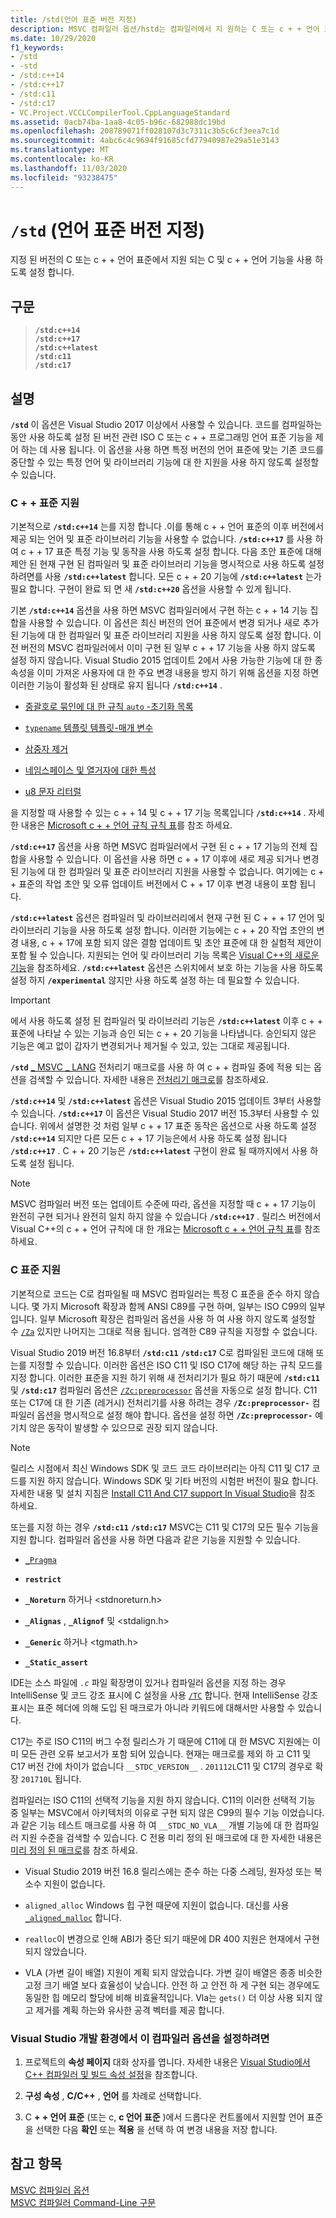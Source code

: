```yaml
---
title: /std(언어 표준 버전 지정)
description: MSVC 컴파일러 옵션/hstd는 컴파일러에서 지 원하는 C 또는 c + + 언어 표준을 지정 합니다.
ms.date: 10/29/2020
f1_keywords:
- /std
- -std
- /std:c++14
- /std:c++17
- /std:c11
- /std:c17
- VC.Project.VCCLCompilerTool.CppLanguageStandard
ms.assetid: 0acb74ba-1aa8-4c05-b96c-682988dc19bd
ms.openlocfilehash: 208789071ff028107d3c7311c3b5c6cf3eea7c1d
ms.sourcegitcommit: 4abc6c4c9694f91685cfd77940987e29a51e3143
ms.translationtype: MT
ms.contentlocale: ko-KR
ms.lasthandoff: 11/03/2020
ms.locfileid: "93238475"
---
```

# <a name="std-specify-language-standard-version"></a>`/std` (언어 표준 버전 지정)

지정 된 버전의 C 또는 c + + 언어 표준에서 지원 되는 C 및 c + + 언어 기능을 사용 하도록 설정 합니다.

## <a name="syntax"></a>구문

> **`/std:c++14`**\
> **`/std:c++17`**\
> **`/std:c++latest`**\
> **`/std:c11`**\
> **`/std:c17`**

## <a name="remarks"></a>설명

**`/std`** 이 옵션은 Visual Studio 2017 이상에서 사용할 수 있습니다. 코드를 컴파일하는 동안 사용 하도록 설정 된 버전 관련 ISO C 또는 c + + 프로그래밍 언어 표준 기능을 제어 하는 데 사용 됩니다. 이 옵션을 사용 하면 특정 버전의 언어 표준에 맞는 기존 코드를 중단할 수 있는 특정 언어 및 라이브러리 기능에 대 한 지원을 사용 하지 않도록 설정할 수 있습니다.

### <a name="c-standards-support"></a>C + + 표준 지원

기본적으로 **`/std:c++14`** 는를 지정 합니다 .이를 통해 c + + 언어 표준의 이후 버전에서 제공 되는 언어 및 표준 라이브러리 기능을 사용할 수 없습니다. **`/std:c++17`** 를 사용 하 여 c + + 17 표준 특정 기능 및 동작을 사용 하도록 설정 합니다. 다음 초안 표준에 대해 제안 된 현재 구현 된 컴파일러 및 표준 라이브러리 기능을 명시적으로 사용 하도록 설정 하려면를 사용 **`/std:c++latest`** 합니다. 모든 c + + 20 기능에 **`/std:c++latest`** 는가 필요 합니다. 구현이 완료 되 면 새 **`/std:c++20`** 옵션을 사용할 수 있게 됩니다.

기본 **`/std:c++14`** 옵션을 사용 하면 MSVC 컴파일러에서 구현 하는 c + + 14 기능 집합을 사용할 수 있습니다. 이 옵션은 최신 버전의 언어 표준에서 변경 되거나 새로 추가 된 기능에 대 한 컴파일러 및 표준 라이브러리 지원을 사용 하지 않도록 설정 합니다. 이전 버전의 MSVC 컴파일러에서 이미 구현 된 일부 c + + 17 기능을 사용 하지 않도록 설정 하지 않습니다. Visual Studio 2015 업데이트 2에서 사용 가능한 기능에 대 한 종속성을 이미 가져온 사용자에 대 한 주요 변경 내용을 방지 하기 위해 옵션을 지정 하면 이러한 기능이 활성화 된 상태로 유지 됩니다 **`/std:c++14`** .

- [중괄호로 묶인에 대 한 규칙 `auto` -초기화 목록](https://wg21.link/n3922)

- [`typename` 템플릿 템플릿-매개 변수](https://wg21.link/n4051)

- [삼중자 제거](https://wg21.link/n4086)

- [네임스페이스 및 열거자에 대한 특성](https://wg21.link/n4266)

- [u8 문자 리터럴](https://wg21.link/n4267)

을 지정할 때 사용할 수 있는 c + + 14 및 c + + 17 기능 목록입니다 **`/std:c++14`** . 자세한 내용은 [Microsoft c + + 언어 규칙 규칙 표](../../overview/visual-cpp-language-conformance.md)를 참조 하세요.

**`/std:c++17`** 옵션을 사용 하면 MSVC 컴파일러에서 구현 된 c + + 17 기능의 전체 집합을 사용할 수 있습니다. 이 옵션을 사용 하면 c + + 17 이후에 새로 제공 되거나 변경 된 기능에 대 한 컴파일러 및 표준 라이브러리 지원을 사용할 수 없습니다. 여기에는 c + + 표준의 작업 초안 및 오류 업데이트 버전에서 C + + 17 이후 변경 내용이 포함 됩니다.

**`/std:c++latest`** 옵션은 컴파일러 및 라이브러리에서 현재 구현 된 C + + + 17 언어 및 라이브러리 기능을 사용 하도록 설정 합니다. 이러한 기능에는 c + + 20 작업 초안의 변경 내용, c + + 17에 포함 되지 않은 결함 업데이트 및 초안 표준에 대 한 실험적 제안이 포함 될 수 있습니다. 지원되는 언어 및 라이브러리 기능 목록은 [Visual C++의 새로운 기능](../../overview/what-s-new-for-visual-cpp-in-visual-studio.md)을 참조하세요. **`/std:c++latest`** 옵션은 스위치에서 보호 하는 기능을 사용 하도록 설정 하지 **`/experimental`** 않지만 사용 하도록 설정 하는 데 필요할 수 있습니다.

> [!IMPORTANT]
> 에서 사용 하도록 설정 된 컴파일러 및 라이브러리 기능은 **`/std:c++latest`** 이후 c + + 표준에 나타날 수 있는 기능과 승인 되는 c + + 20 기능을 나타냅니다. 승인되지 않은 기능은 예고 없이 갑자기 변경되거나 제거될 수 있고, 있는 그대로 제공됩니다.

**`/std`** [ \_ MSVC \_ LANG](../../preprocessor/predefined-macros.md) 전처리기 매크로를 사용 하 여 c + + 컴파일 중에 적용 되는 옵션을 검색할 수 있습니다. 자세한 내용은 [전처리기 매크로](../../preprocessor/predefined-macros.md)를 참조하세요.

**`/std:c++14`** 및 **`/std:c++latest`** 옵션은 Visual Studio 2015 업데이트 3부터 사용할 수 있습니다. **`/std:c++17`** 이 옵션은 Visual Studio 2017 버전 15.3부터 사용할 수 있습니다. 위에서 설명한 것 처럼 일부 c + + 17 표준 동작은 옵션으로 사용 하도록 설정 **`/std:c++14`** 되지만 다른 모든 c + + 17 기능은에서 사용 하도록 설정 됩니다 **`/std:c++17`** . C + + 20 기능은 **`/std:c++latest`** 구현이 완료 될 때까지에서 사용 하도록 설정 됩니다.

> [!NOTE]
> MSVC 컴파일러 버전 또는 업데이트 수준에 따라, 옵션을 지정할 때 c + + 17 기능이 완전히 구현 되거나 완전히 일치 하지 않을 수 있습니다 **`/std:c++17`** . 릴리스 버전에서 Visual C++의 c + + 언어 규칙에 대 한 개요는 [Microsoft c + + 언어 규칙 표](../../overview/visual-cpp-language-conformance.md)를 참조 하세요.

### <a name="c-standards-support"></a>C 표준 지원

기본적으로 코드는 C로 컴파일될 때 MSVC 컴파일러는 특정 C 표준을 준수 하지 않습니다. 몇 가지 Microsoft 확장과 함께 ANSI C89를 구현 하며, 일부는 ISO C99의 일부입니다. 일부 Microsoft 확장은 컴파일러 옵션을 사용 하 여 사용 하지 않도록 설정할 수 [`/Za`](za-ze-disable-language-extensions.md) 있지만 나머지는 그대로 적용 됩니다. 엄격한 C89 규칙을 지정할 수 없습니다.

Visual Studio 2019 버전 16.8부터 **`/std:c11`** **`/std:c17`** C로 컴파일된 코드에 대해 또는를 지정할 수 있습니다. 이러한 옵션은 ISO C11 및 ISO C17에 해당 하는 규칙 모드를 지정 합니다. 이러한 표준을 지원 하기 위해 새 전처리기가 필요 하기 때문에 **`/std:c11`** 및 **`/std:c17`** 컴파일러 옵션은 [`/Zc:preprocessor`](zc-preprocessor.md) 옵션을 자동으로 설정 합니다. C11 또는 C17에 대 한 기존 (레거시) 전처리기를 사용 하려는 경우 **`/Zc:preprocessor-`** 컴파일러 옵션을 명시적으로 설정 해야 합니다. 옵션을 설정 하면 **`/Zc:preprocessor-`** 예기치 않은 동작이 발생할 수 있으므로 권장 되지 않습니다.

> [!NOTE]
> 릴리스 시점에서 최신 Windows SDK 및 코드 코드 라이브러리는 아직 C11 및 C17 코드를 지원 하지 않습니다. Windows SDK 및 기타 버전의 시험판 버전이 필요 합니다. 자세한 내용 및 설치 지침은 [Install C11 And C17 support In Visual Studio](../../overview/install-c17-support.md)을 참조 하세요.

또는를 지정 하는 경우 **`/std:c11`** **`/std:c17`** MSVC는 C11 및 C17의 모든 필수 기능을 지원 합니다. 컴파일러 옵션을 사용 하면 다음과 같은 기능을 지원할 수 있습니다.

- [`_Pragma`](../../preprocessor/pragma-directives-and-the-pragma-keyword.md#the-_pragma-preprocessing-operator-c99-c11)

- **`restrict`**

- **`_Noreturn`** 하거나 \<stdnoreturn.h>

- **`_Alignas`** , **`_Alignof`** 및 \<stdalign.h>

- **`_Generic`** 하거나 \<tgmath.h>

- **`_Static_assert`**

IDE는 소스 파일에 *`.c`* 파일 확장명이 있거나 컴파일러 옵션을 지정 하는 경우 IntelliSense 및 코드 강조 표시에 C 설정을 사용 [`/TC`](tc-tp-tc-tp-specify-source-file-type.md) 합니다. 현재 IntelliSense 강조 표시는 표준 헤더에 의해 도입 된 매크로가 아니라 키워드에 대해서만 사용할 수 있습니다.

C17는 주로 ISO C11의 버그 수정 릴리스가 기 때문에 C11에 대 한 MSVC 지원에는 이미 모든 관련 오류 보고서가 포함 되어 있습니다. 현재는 매크로를 제외 하 고 C11 및 C17 버전 간에 차이가 없습니다 `__STDC_VERSION__` . `201112L`C11 및 C17의 경우로 확장 `201710L` 됩니다.

컴파일러는 ISO C11의 선택적 기능을 지원 하지 않습니다. C11의 이러한 선택적 기능 중 일부는 MSVC에서 아키텍처의 이유로 구현 되지 않은 C99의 필수 기능 이었습니다. 과 같은 기능 테스트 매크로를 사용 하 여 `__STDC_NO_VLA__` 개별 기능에 대 한 컴파일러 지원 수준을 검색할 수 있습니다. C 전용 미리 정의 된 매크로에 대 한 자세한 내용은 [미리 정의 된 매크로](../../preprocessor/predefined-macros.md)를 참조 하세요.

- Visual Studio 2019 버전 16.8 릴리스에는 준수 하는 다중 스레딩, 원자성 또는 복소수 지원이 없습니다.

- `aligned_alloc` Windows 힙 구현 때문에 지원이 없습니다. 대신를 사용 [`_aligned_malloc`](../../c-runtime-library/reference/aligned-malloc.md) 합니다.

- `realloc`이 변경으로 인해 ABI가 중단 되기 때문에 DR 400 지원은 현재에서 구현 되지 않았습니다.

- VLA (가변 길이 배열) 지원이 계획 되지 않았습니다. 가변 길이 배열은 종종 비슷한 고정 크기 배열 보다 효율성이 낮습니다. 안전 하 고 안전 하 게 구현 되는 경우에도 동일한 힙 메모리 할당에 비해 비효율적입니다. Vla는 `gets()` 더 이상 사용 되지 않고 제거를 계획 하는와 유사한 공격 벡터를 제공 합니다.

### <a name="to-set-this-compiler-option-in-the-visual-studio-development-environment"></a>Visual Studio 개발 환경에서 이 컴파일러 옵션을 설정하려면

1. 프로젝트의 **속성 페이지** 대화 상자를 엽니다. 자세한 내용은 [Visual Studio에서 C++ 컴파일러 및 빌드 속성 설정](../working-with-project-properties.md)을 참조합니다.

1. **구성 속성** , **C/C++** , **언어** 를 차례로 선택합니다.

1. C **+ + 언어 표준** (또는 c, **c 언어 표준** )에서 드롭다운 컨트롤에서 지원할 언어 표준을 선택한 다음 **확인** 또는 **적용** 을 선택 하 여 변경 내용을 저장 합니다.

## <a name="see-also"></a>참고 항목

[MSVC 컴파일러 옵션](compiler-options.md)<br/>
[MSVC 컴파일러 Command-Line 구문](compiler-command-line-syntax.md)
